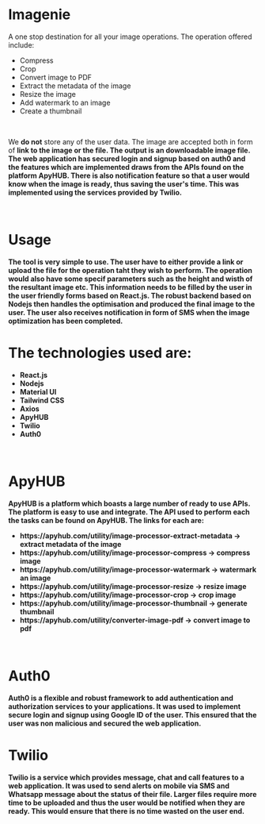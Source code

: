 # Imagenie
A one stop destination for all your image operations. The operation offered include:
<ul>
  <li>Compress</li>
  <li>Crop</li>
  <li>Convert image to PDF </li>
  <li>Extract the metadata of the image</li>
  <li>Resize the image</li>
  <li>Add watermark to an image</li>
  <li>Create a thumbnail</li>
 </ul>
<br>
<p>We <b>do not</b> store any of the user data. The image are accepted both in form of <b>link to the image or the file</li>. The output is an downloadable image file. The web application has secured login and signup based on <b>auth0</b> and the features which are implemented draws from the APIs found on the platform <b>ApyHUB</b>. There is also notification feature so that a user would know when the image is ready, thus saving the user's time. This was implemented using the services provided by <b>Twilio</b>.</p>
<br>
<h1>Usage</h1>
The tool is very simple to use. The user have to either provide a link or upload the file for the operation taht they wish to perform. The operation would also have some specif parameters such as the height and wisth of the resultant image etc. This information needs to be filled by the user in the user friendly forms based on React.js. The robust backend based on Nodejs then handles the optimisation and produced the final image to the user. The user also receives notification in form of SMS when the image optimization has been completed.
</br>

<h1>The technologies used are:</h1>
<ul>
  <li>React.js</li>
  <li>Nodejs</li>
  <li>Material UI</li>
  <li>Tailwind CSS</li>
  <li>Axios</li>
  <li>ApyHUB</li>
  <li>Twilio</li>
  <li>Auth0</li>
</ul>

<br>
<h1>ApyHUB</h1>
 ApyHUB is a platform which boasts a large number of ready to use APIs. The platform is easy to use and integrate. The API used to perform each the tasks can be found on ApyHUB. The links for each are:
 <ul>
  <li> https://apyhub.com/utility/image-processor-extract-metadata -> extract metadata of the image</li>
  <li>https://apyhub.com/utility/image-processor-compress -> compress image </li>
  <li>https://apyhub.com/utility/image-processor-watermark -> watermark an image</li>
  <li>https://apyhub.com/utility/image-processor-resize -> resize image</li>
  <li>https://apyhub.com/utility/image-processor-crop -> crop image</li>
  <li>https://apyhub.com/utility/image-processor-thumbnail -> generate thumbnail </li>
  <li>https://apyhub.com/utility/converter-image-pdf -> convert image to pdf</li>
 </ul>
</br>
<h1>Auth0</h1>
Auth0 is a flexible and robust framework to add authentication and authorization services to your applications. It was used to <b>implement secure login and signup using Google ID</b> of the user. This ensured that the user was non malicious and secured the web application.
<br>
<h1>Twilio</h1>
Twilio is a service which provides message, chat and call features to a web application. It was used to <b>send alerts on mobile via SMS and Whatsapp message </b> about the status of their file. Larger files require more time to be uploaded and thus the user would be notified when they are ready. This would ensure that there is no time wasted on the user end.







  
